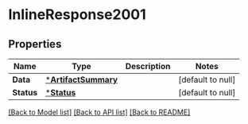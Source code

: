 # InlineResponse2001

## Properties
Name | Type | Description | Notes
------------ | ------------- | ------------- | -------------
**Data** | [***ArtifactSummary**](ArtifactSummary.md) |  | [default to null]
**Status** | [***Status**](Status.md) |  | [default to null]

[[Back to Model list]](../README.md#documentation-for-models) [[Back to API list]](../README.md#documentation-for-api-endpoints) [[Back to README]](../README.md)

